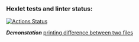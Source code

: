 ### Hexlet tests and linter status:
[![Actions Status](https://github.com/ungrome/java-project-71/actions/workflows/hexlet-check.yml/badge.svg)](https://github.com/ungrome/java-project-71/actions)

***Demonstation***
[printing difference between two files](https://asciinema.org/a/j61peSLC6rjUrG7HS5spQmxdt)
